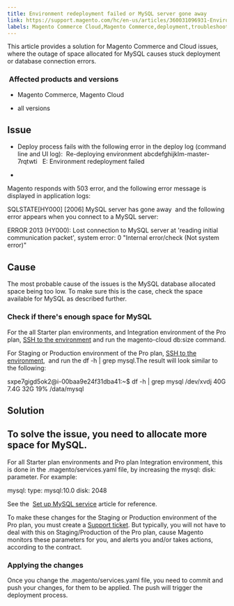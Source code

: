 ```yaml
---
title: Environment redeployment failed or MySQL server gone away
link: https://support.magento.com/hc/en-us/articles/360031096931-Environment-redeployment-failed-or-MySQL-server-gone-away
labels: Magento Commerce Cloud,Magento Commerce,deployment,troubleshooting,mysql
---
```


This article provides a solution for Magento Commerce and Cloud issues, where the outage of space allocated for MySQL causes stuck deployment or database connection errors.

###  Affected products and versions

* Magento Commerce, Magento Cloud

* all versions

## Issue

* Deploy process fails with the following error in the deploy log (command line and UI log):
 Re-deploying environment abcdefghijklm-master-7rqtwti  
 E: Environment redeployment failed

* 
Magento responds with 503 error, and the following error message is displayed in application logs:

SQLSTATE[HY000] [2006] MySQL server has gone away 
and the following error appears when you connect to a MySQL server:

ERROR 2013 (HY000): Lost connection to MySQL server at 'reading initial communication packet', system error: 0 "Internal error/check (Not system error)" 

## Cause

The most probable cause of the issues is the MySQL database allocated space being too low. To make sure this is the case, check the space available for MySQL as described further.

### Check if there's enough space for MySQL

For the all Starter plan environments, and Integration environment of the Pro plan, [SSH to the environment](https://devdocs.magento.com/guides/v2.2/cloud/env/environments-ssh.html#ssh) and run the magento-cloud db:size command.

For Staging or Production environment of the Pro plan, [SSH to the environment](https://devdocs.magento.com/guides/v2.2/cloud/env/environments-ssh.html#ssh),  and run the df -h  | grep mysql.The result will look similar to the following:

sxpe7gigd5ok2@i-00baa9e24f31dba41:~$ df -h | grep mysql
/dev/xvdj 40G 7.4G 32G 19% /data/mysql
## Solution

## To solve the issue, you need to allocate more space for MySQL.

For all Starter plan environments and Pro plan Integration environment, this is done in the .magento/services.yaml file, by increasing the mysql: disk: parameter. For example:

mysql:
 type: mysql:10.0
 disk: 2048

See the  [Set up MySQL service](https://devdocs.magento.com/guides/v2.3/cloud/project/project-conf-files_services-mysql.html) article for reference.

To make these changes for the Staging or Production environment of the Pro plan, you must create a [Support ticket](http://support.magento.com/). But typically, you will not have to deal with this on Staging/Production of the Pro plan, cause Magento monitors these parameters for you, and alerts you and/or takes actions, according to the contract.

### Applying the changes

Once you change the .magento/services.yaml file, you need to commit and push your changes, for them to be applied. The push will trigger the deployment process.



